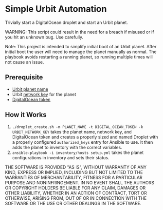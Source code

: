 # Simple Urbit Automation

Trivially start a DigitalOcean droplet and start an Urbit planet.

WARNING: This script could result in the need for a breach if misused or if you hit an unknown bug. Use carefully.

Note: This project is intended to simplify initial boot of an Urbit planet. After initial boot the user will need to manage the planet manually as normal. The playbook avoids restarting a running planet, so running multiple times will not cause an issue.

## Prerequisite

- [Urbit planet name](https://urbit.live/)
- Urbit [network key](https://bridge.urbit.org/) for the planet
- [DigitalOcean token](https://www.digitalocean.com/docs/apis-clis/api/create-personal-access-token/)

## How it Works

1. `./droplet_create.sh -n PLANET_NAME -t DIGITAL_OCEAN_TOKEN -k URBIT_NETWORK_KEY` takes the planet name, network key, and DigitalOcean token and creates a properly sized and named Droplet with a properly configured `authorized_keys` entry for Ansible to use. It then adds the planet to inventory with the correct variables.
2. `ansible-playbook -i inventory/hosts setup.yml` takes the planet configurations in inventory and sets their status.

THE SOFTWARE IS PROVIDED "AS IS", WITHOUT WARRANTY OF ANY KIND, EXPRESS OR IMPLIED, INCLUDING BUT NOT LIMITED TO THE WARRANTIES OF MERCHANTABILITY, FITNESS FOR A PARTICULAR PURPOSE AND NONINFRINGEMENT. IN NO EVENT SHALL THE AUTHORS OR COPYRIGHT HOLDERS BE LIABLE FOR ANY CLAIM, DAMAGES OR OTHER LIABILITY, WHETHER IN AN ACTION OF CONTRACT, TORT OR OTHERWISE, ARISING FROM, OUT OF OR IN CONNECTION WITH THE SOFTWARE OR THE USE OR OTHER DEALINGS IN THE SOFTWARE.
